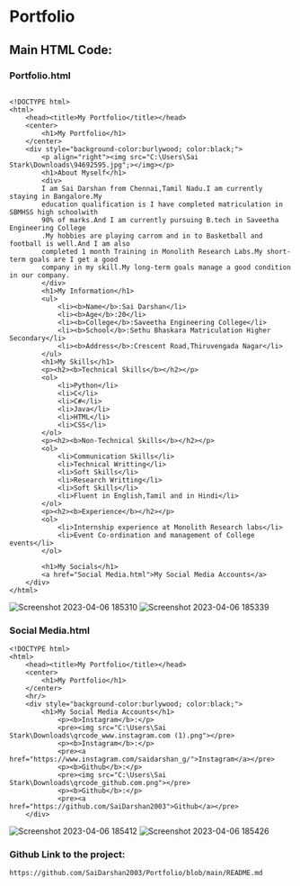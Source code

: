 # Portfolio
## Main HTML Code:
### Portfolio.html
```

<!DOCTYPE html>
<html>
    <head><title>My Portfolio</title></head>
    <center>
        <h1>My Portfolio</h1>
    </center>  
    <div style="background-color:burlywood; color:black;">
        <p align="right"><img src="C:\Users\Sai Stark\Downloads\94692595.jpg";></img></p>
        <h1>About Myself</h1>
        <div>
        I am Sai Darshan from Chennai,Tamil Nadu.I am currently staying in Bangalore.My 
        education qualification is I have completed matriculation in SBMHSS high schoolwith 
        90% of marks.And I am currently pursuing B.tech in Saveetha Engineering College
        .My hobbies are playing carrom and in to Basketball and football is well.And I am also 
        completed 1 month Training in Monolith Research Labs.My short-term goals are I get a good 
        company in my skill.My long-term goals manage a good condition in our company.
        </div>
        <h1>My Information</h1>
        <ul>
            <li><b>Name</b>:Sai Darshan</li>
            <li><b>Age</b>:20</li>
            <li><b>College</b>:Saveetha Engineering College</li>
            <li><b>School</b>:Sethu Bhaskara Matriculation Higher Secondary</li>
            <li><b>Address</b>:Crescent Road,Thiruvengada Nagar</li>
        </ul>
        <h1>My Skills</h1>
        <p><h2><b>Technical Skills</b></h2></p>
        <ol>
            <li>Python</li>
            <li>C</li>
            <li>C#</li>
            <li>Java</li>
            <li>HTML</li>
            <li>CSS</li>
        </ol>
        <p><h2><b>Non-Technical Skills</b></h2></p>
        <ol>
            <li>Communication Skills</li>
            <li>Technical Writting</li>
            <li>Soft Skills</li>
            <li>Research Writting</li>
            <li>Soft Skills</li>
            <li>Fluent in English,Tamil and in Hindi</li>
        </ol>
        <p><h2><b>Experience</b></h2></p>
        <ol>
            <li>Internship experience at Monolith Research labs</li>
            <li>Event Co-ordination and management of College events</li>
        </ol>

        <h1>My Socials</h1>
        <a href="Social Media.html">My Social Media Accounts</a>
    </div>
</html>

```
![Screenshot 2023-04-06 185310](https://user-images.githubusercontent.com/94692595/230391844-e5eb6a1d-03d0-4723-9543-3c4baecd7791.png)
![Screenshot 2023-04-06 185339](https://user-images.githubusercontent.com/94692595/230391873-deab3c13-f913-49c7-9b0f-3a966aacf7fd.png)


### Social Media.html
```
<!DOCTYPE html>
<html>
    <head><title>My Portfolio</title></head>
    <center>
        <h1>My Portfolio</h1>
    </center>  
    <hr/> 
    <div style="background-color:burlywood; color:black;">
        <h1>My Social Media Accounts</h1>
            <p><b>Instagram</b>:</p>
            <pre><img src="C:\Users\Sai Stark\Downloads\qrcode_www.instagram.com (1).png"></pre>
            <p><b>Instagram</b>:</p>
            <pre><a href="https://www.instagram.com/saidarshan_g/">Instagram</a></pre>
            <p><b>Github</b>:</p>
            <pre><img src="C:\Users\Sai Stark\Downloads\qrcode_github.com.png"></pre>
            <p><b>Github</b>:</p>
            <pre><a href="https://github.com/SaiDarshan2003">Github</a></pre>
    </div>
```
![Screenshot 2023-04-06 185412](https://user-images.githubusercontent.com/94692595/230391907-05a1b33a-8b3a-4c40-a26a-aa2a7a4ddfb9.png)
![Screenshot 2023-04-06 185426](https://user-images.githubusercontent.com/94692595/230391929-8616b44f-0148-48d6-a866-e522e9f9322d.png)

### Github Link to the project:
```
https://github.com/SaiDarshan2003/Portfolio/blob/main/README.md
```
